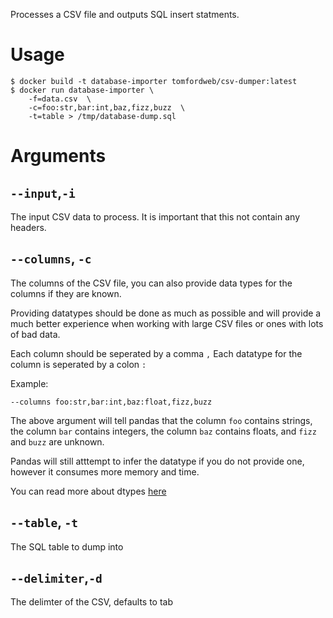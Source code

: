 Processes a CSV file and outputs SQL insert statments.

# Usage

```
$ docker build -t database-importer tomfordweb/csv-dumper:latest
$ docker run database-importer \
    -f=data.csv  \
    -c=foo:str,bar:int,baz,fizz,buzz  \
    -t=table > /tmp/database-dump.sql

```

# Arguments

## `--input`,`-i`
The input CSV data to process. It is important that this not contain any headers.

## `--columns`, `-c`
The columns of the CSV file, you can also provide data types for the columns if they are known.

Providing datatypes should be done as much as possible and will provide a much better experience when working with large CSV files or ones with lots of bad data.

Each column should be seperated by a comma `,`
Each datatype for the column is seperated by a colon `:`

Example:

```
--columns foo:str,bar:int,baz:float,fizz,buzz
```

The above argument will tell pandas that the column `foo` contains strings, the column `bar` contains integers, the column `baz` contains floats, and `fizz` and `buzz` are unknown.

Pandas will still atttempt to infer the datatype if you do not provide one, however it consumes more memory and time.

You can read more about dtypes [here](https://pandas.pydata.org/pandas-docs/stable/user_guide/basics.html#basics-dtypes)

## `--table`, `-t`

The SQL table to dump into

## `--delimiter`,`-d`

The delimter of the CSV, defaults to tab
